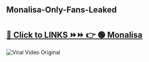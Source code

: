 
 ## Monalisa-Only-Fans-Leaked

# <h2><a href="https://clipsfans.com/Monalisa&ref=git">🔗 Click to LINKS ⏩⏩ 👉 🟢 Monalisa </a></h2>

<a href="https://clipsfans.com/Monalisa&ref=git" rel="nofollow" data-target="animated-image.originalLink"><img src="https://i.ibb.co.com/xMMVF88/686577567.gif" alt="Viral Video Original" style="max-width: 100%; display: inline-block;" data-target="animated-image.originalImage"></a>
